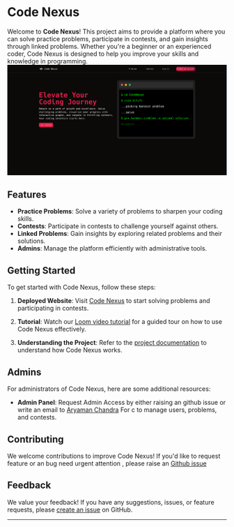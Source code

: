 # Code Nexus

Welcome to **Code Nexus**! This project aims to provide a platform where you can solve practice problems, participate in contests, and gain insights through linked problems. Whether you're a beginner or an experienced coder, Code Nexus is designed to help you improve your skills and knowledge in programming.
![Landing Page](docs/Attachments/code-nexus-landing-page.png)

## Features

- **Practice Problems**: Solve a variety of problems to sharpen your coding skills.
- **Contests**: Participate in contests to challenge yourself against others.
- **Linked Problems**: Gain insights by exploring related problems and their solutions.
- **Admins**: Manage the platform efficiently with administrative tools.

## Getting Started

To get started with Code Nexus, follow these steps:

1. **Deployed Website**: Visit [Code Nexus](https://code-nexus.online) to start solving problems and participating in contests.

2. **Tutorial**: Watch our [Loom video tutorial](https://www.loom.com/share/625a6ceaed1c4abd986cd0faf4a5611c?sid=4d93d9fa-1055-498a-85b3-27dcc96b76e7) for a guided tour on how to use Code Nexus effectively.

3. **Understanding the Project**: Refer to the [project documentation](docs/) to understand how Code Nexus works.

## Admins

For administrators of Code Nexus, here are some additional resources:

- **Admin Panel**: Request Admin Access by either raising an github issue or write an email to [Aryaman Chandra](aryamanch14@gmail.com) For c to manage users, problems, and contests.

## Contributing

We welcome contributions to improve Code Nexus! If you'd like to request feature or an bug need urgent attention , please raise an [Github issue](https://github.com/Aryaman-chandra/fullstack-online-judge/issues/new)

## Feedback

We value your feedback! If you have any suggestions, issues, or feature requests, please [create an issue](https://github.com/Aryaman-chandra/fullstack-online-judge) on GitHub.

---

